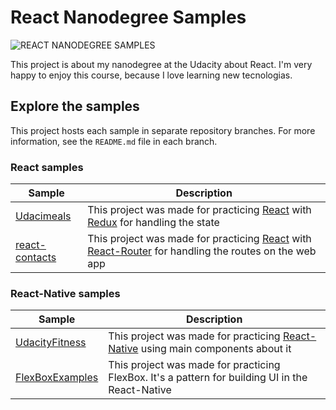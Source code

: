 # React Nanodegree Samples

<img src="https://github.com/disias/nanodegree-react/blob/master/REACTjs-cover.jpg" alt="REACT NANODEGREE SAMPLES"/>

This project is about my nanodegree at the Udacity about React. I'm very happy to enjoy this course, because I love learning new 
tecnologias.


## Explore the samples

This project hosts each sample in separate repository branches. For more information, see the `README.md` file in each branch.

### React samples 
| Sample | Description |
| ------------- | ------------- |
| [Udacimeals](https://github.com/disias/nanodegree-react/tree/Udacimeals) | This project was made for practicing [React](https://reactjs.org/) with [Redux](https://redux.js.org/) for handling the state |
| [react-contacts](https://github.com/disias/nanodegree-react/tree/react-contacts) | This project was made for practicing [React](https://reactjs.org/) with [React-Router](https://reacttraining.com/react-router/core/guides/philosophy) for handling the routes on the web app|



### React-Native samples
| Sample | Description |
| ------------- | ------------- |
| [UdacityFitness](https://github.com/disias/nanodegree-react/tree/UdacityFitness) | This project was made for practicing [React-Native](https://facebook.github.io/react-native/) using main components about it |
| [FlexBoxExamples](https://github.com/disias/nanodegree-react/tree/FlexBoxExamples) | This project was made for practicing FlexBox. It's a pattern for building UI in the React-Native  |
